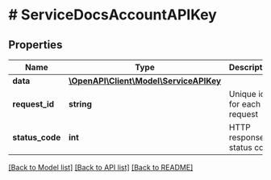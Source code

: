 # # ServiceDocsAccountAPIKey

## Properties

Name | Type | Description | Notes
------------ | ------------- | ------------- | -------------
**data** | [**\OpenAPI\Client\Model\ServiceAPIKey**](ServiceAPIKey.md) |  | [optional]
**request_id** | **string** | Unique id for each request | [optional]
**status_code** | **int** | HTTP response status code | [optional]

[[Back to Model list]](../../README.md#models) [[Back to API list]](../../README.md#endpoints) [[Back to README]](../../README.md)
